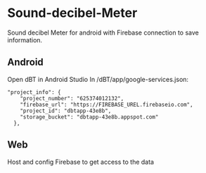 # Sound-decibel-Meter
Sound decibel Meter for android with Firebase connection to save information.

## Android
Open dBT in Android Studio
In /dBT/app/google-services.json:
```
"project_info": {
    "project_number": "625374012132",
    "firebase_url": "https://FIREBASE_UREL.firebaseio.com",
    "project_id": "dbtapp-43e8b",
    "storage_bucket": "dbtapp-43e8b.appspot.com"
  },
```

## Web
Host and config Firebase to get access to the data
